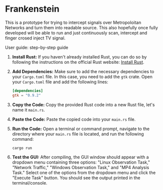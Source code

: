 # Frankenstein

This is a prototype for trying to intercept signals over Metropoloitan Networks and turn them into readable source.
This also hopefully once fully developed will be able to run and just continuously scan, intercept and finger crosed inject TV signal.

User guide:
step-by-step guide

1. **Install Rust:**
   If you haven't already installed Rust, you can do so by following the instructions on the official Rust website: [Install Rust](https://www.rust-lang.org/tools/install).

2. **Add Dependencies:**
   Make sure to add the necessary dependencies to your `Cargo.toml` file. In this case, you need to add the `gtk` crate. Open your `Cargo.toml` file and add the following lines:

   ```toml
   [dependencies]
   gtk = "0.9.2"
   ```

3. **Copy the Code:**
   Copy the provided Rust code into a new Rust file, let's name it `main.rs`.

4. **Paste the Code:**
   Paste the copied code into your `main.rs` file.

5. **Run the Code:**
   Open a terminal or command prompt, navigate to the directory where your `main.rs` file is located, and run the following command:

   ```
   cargo run
   ```

6. **Test the GUI:**
   After compiling, the GUI window should appear with a dropdown menu containing three options: "Linux Observation Task," "Network Traffic," "Windows Observation Task," and "MP4 Analysis Task." Select one of the options from the dropdown menu and click the "Execute Task" button. You should see the output printed in the terminal/console.
